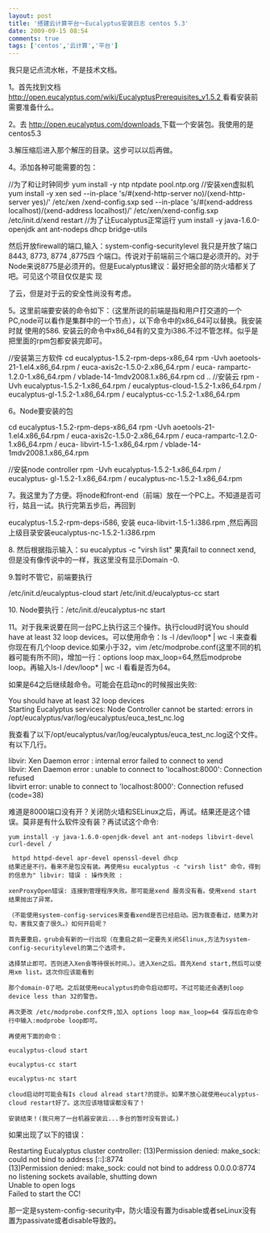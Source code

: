 ```yaml
---
layout: post
title: '搭建云计算平台～Eucalyptus安装日志 centos 5.3'
date: 2009-09-15 08:54
comments: true
tags: ['centos','云计算','平台']
---
```


我只是记点流水帐，不是技术文档。

1。首先找到文档 [ http://open.eucalyptus.com/wiki/EucalyptusPrerequisites_v1.5.2
](http://open.eucalyptus.com/wiki/EucalyptusPrerequisites_v1.5.2) 看看安装前需要准备什么。

2。去 [ http://open.eucalyptus.com/downloads
](http://open.eucalyptus.com/downloads) 下载一个安装包。我使用的是centos5.3

3.解压缩后进入那个解压的目录。这步可以以后再做。

4。添加各种可能需要的包：

//为了和让时钟同步 yum install -y ntp ntpdate pool.ntp.org //安装xen虚拟机 yum install -y
xen sed --in-place 's/#(xend-http-server no)/(xend-http-server yes)/' /etc/xen
/xend-config.sxp sed --in-place 's/#(xend-address localhost)/(xend-address
localhost)/' /etc/xen/xend-config.sxp /etc/init.d/xend restart
//为了让Eucalyptus正常运行 yum install -y java-1.6.0-openjdk ant ant-nodeps dhcp
bridge-utils

然后开放firewall的端口,输入：system-config-securitylevel 我只是开放了端口8443, 8773, 8774 ,8775四
个端口。传说对于前端前三个端口是必须开的。对于Node来说8775是必须开的。但是Eucalyptus建议：最好把全部的防火墙都关了吧。可见这个项目仅仅是实
现

了云，但是对于云的安全性尚没有考虑。

5。这里前端要安装的命令如下：（这里所说的前端是指和用户打交道的一个PC,node可以看作是集群中的一个节点），以下命令中的x86_64可以替换。我安装时就
使用的586. 安装云的命令中x86_64有的又变为i386.不过不管怎样。似乎是把里面的rpm包都安装完即可。

//安装第三方软件 cd eucalyptus-1.5.2-rpm-deps-x86_64 rpm -Uvh
aoetools-21-1.el4.x86_64.rpm / euca-axis2c-1.5.0-2.x86_64.rpm / euca-
rampartc-1.2.0-1.x86_64.rpm / vblade-14-1mdv2008.1.x86_64.rpm cd .. //安装云 rpm
-Uvh eucalyptus-1.5.2-1.x86_64.rpm / eucalyptus-cloud-1.5.2-1.x86_64.rpm /
eucalyptus-gl-1.5.2-1.x86_64.rpm / eucalyptus-cc-1.5.2-1.x86_64.rpm

6。Node要安装的包

cd eucalyptus-1.5.2-rpm-deps-x86_64 rpm -Uvh aoetools-21-1.el4.x86_64.rpm /
euca-axis2c-1.5.0-2.x86_64.rpm / euca-rampartc-1.2.0-1.x86_64.rpm / euca-
libvirt-1.5-1.x86_64.rpm / vblade-14-1mdv2008.1.x86_64.rpm

//安装node controller rpm -Uvh eucalyptus-1.5.2-1.x86_64.rpm / eucalyptus-
gl-1.5.2-1.x86_64.rpm / eucalyptus-nc-1.5.2-1.x86_64.rpm

7。我这里为了方便。将node和front-end（前端）放在一个PC上。不知道是否可行，姑且一试。执行完第五步后，再回到

eucalyptus-1.5.2-rpm-deps-i586, 安装 euca-libvirt-1.5-1.i386.rpm
,然后再回上级目录安装eucalyptus-nc-1.5.2-1.i386.rpm

8\. 然后根据指示输入：su eucalyptus -c "virsh list" 果真fail to connect
xend,但是没有像传说中的一样，我这里没有显示Domain -0.

9.暂时不管它，前端要执行

/etc/init.d/eucalyptus-cloud start /etc/init.d/eucalyptus-cc start

10\. Node要执行：/etc/init.d/eucalyptus-nc start

11。对于我来说要在同一台PC上执行这三个操作。执行cloud时说You should have at least 32 loop
devices。可以使用命令：ls -l /dev/loop* | wc -l 来查看你现在有几个loop device.如果小于32，vim
/etc/modprobe.conf(这里不同的机器可能有所不同)，增加一行：options loop max_loop=64,然后modprobe
loop。再输入ls-l /dev/loop* | wc -l 看看是否为64。

如果是64之后继续敲命令。可能会在启动nc的时候报出失败:

You should have at least 32 loop devices  
Starting Eucalyptus services: Node Controller cannot be started: errors in
/opt/eucalyptus/var/log/eucalyptus/euca_test_nc.log  
  
我查看了以下/opt/eucalyptus/var/log/eucalyptus/euca_test_nc.log这个文件。有以下几行。

libvir: Xen Daemon error : internal error failed to connect to xend  
libvir: Xen Daemon error : unable to connect to 'localhost:8000': Connection
refused  
libvirt error: unable to connect to 'localhost:8000': Connection refused
(code=38)

难道是8000端口没有开？关闭防火墙和SELinux之后，再试。结果还是这个错误。莫非是有什么软件没有装？再试试这个命令:

    yum install -y java-1.6.0-openjdk-devel ant ant-nodeps libvirt-devel curl-devel /  
    
     httpd httpd-devel apr-devel openssl-devel dhcp   
    结果还是不行。看来不是包没有装。再使用su eucalyptus -c "virsh list" 命令，得到的信息为" libvir: 错误 : 操作失败 :   
    
    xenProxyOpen错误: 连接到管理程序失败。那可能是xend 服务没有看。使用xend start结果抛出了异常。  
    
    （不能使用system-config-services来查看xend是否已经启动。因为我查看过，结果为对勾，害我又查了很久。）如何开启呢？  
    
    首先要重启，grub会有新的一行出现（在重启之前一定要先关闭SElinux,方法为system-config-securitylevel的第二个选项卡，  
    
    选择禁止即可。否则进入Xen会等待很长时间。）。进入Xen之后。首先Xend start,然后可以使用xm list。这次你应该能看到  
    
    那个domain-0了吧。之后就使用eucalyptus的命令启动即可。不过可能还会遇到loop device less than 32的警告。  
    
    再次更改 /etc/modprobe.conf文件,加入 options loop max_loop=64 保存后在命令行中输入:modprobe loop即可。  
    
    再使用下面的命令：  
    
    eucalyptus-cloud start  
    
    eucalyptus-cc start  
    
    eucalyptus-nc start   
    
    cloud启动时可能会有Is cloud alread start?的提示。如果不放心就使用eucalyptus-cloud restart好了。这次应该啥错误都没有了！  
    
    安装结束！(我只用了一台机器安装云...多台的暂时没有尝试。)

如果出现了以下的错误：

Restarting Eucalyptus cluster controller: (13)Permission denied: make_sock:
could not bind to address [::]:8774  
(13)Permission denied: make_sock: could not bind to address 0.0.0.0:8774  
no listening sockets available, shutting down  
Unable to open logs  
Failed to start the CC!

那一定是system-config-security中，防火墙没有置为disable或者seLinux没有置为passivate或者disable导致的。

